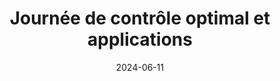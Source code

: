 ---
title: Journée de contrôle optimal et applications

event: Journée de contrôle optimal et applications
event_url: https://frumam.cnrs-mrs.fr/wp-content/uploads/2024/06/programme-2024.pdf

location: Marseille, France 

summary: Sur l’embarquabilité des méthodes indirectes en contrôle optimal appliqué aux véhicules hybrides électriques

# Talk start and end times.
#   End time can optionally be hidden by prefixing the line with `#`.
date: '2024-06-11'
all_day: true

# Schedule page publish date (NOT talk date).
publishDate: '2024-06-11'

authors: 
- Olivier Cots
- Rémy Dutto
- Olivier Flebus
- Sophie Jan
- Serge Laporte
- Mariano Sans

tags:
- Optimal control 
- Indirect shooting
- Geometric preconditioner
- Bilevel Optimal Control

# Is this a featured talk? (true/false)
featured: false
url_code: ''
url_pdf: uploads/2024_JCO_FRUMAM.pdf
url_slides: ''
url_video: ''
---